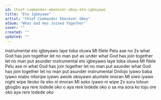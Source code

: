 ```yaml
---
id: chief-commander-ebenezer-obey-eto-igbeyawo
title: "Eto Igbeyawo"
artist: "Chief Commander Ebenezer Obey"
album: "What God Has Joined Together"
cover: ""
created: ""
updated: ""
---
```


instrumental
eto igbeyawo laye
toba oluwa MI filele Pelu ase no 2x
what God has join together let no man put as under
what God has join together let no man put asunder
instrumental
eto igbeyawo laye toba oluwa MI filele Pelu ase ni
what God has join together let no man put asunder
what God has join together let no man put asunder
instrumental
Onilojo iyawo
baba iyawo mabo
nitoripe iyawo awole okoyawo atuntele
imoran MI siwo iyawo night wipe
ileoko ile eko ni
imoran MI soko iyawo ni wipe 2x
suru loloun gbogbo
aya rere lodede oko o
aya rere lodede oko o
sa ma sora ko toju ore oko
aya rere lodede oko